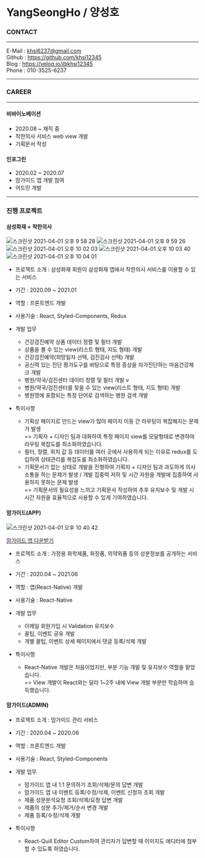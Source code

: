 # YangSeongHo / 양성호
### CONTACT
- - -  
E-Mail : khsi6237@gmail.com  
Github : https://github.com/khsi12345  
Blog : https://velog.io/@khsi12345  
Phone : 010-3525-6237  
- - -  

### CAREER  
- - -
#### 비바이노베이션  

 - 2020.08 ~ 재직 중
 - 착한의사 서비스 web view 개발
 - 기획문서 작성

#### 인포그린

 - 2020.02 ~ 2020.07
 - 맘가이드 앱 개발 참여
 - 어드민 개발 
- - -

### 진행 프로젝트

#### 삼성화재 + 착한의사

![스크린샷 2021-04-01 오후 9 58 28](https://user-images.githubusercontent.com/39074374/113297314-6ca16b80-9335-11eb-99bb-2f3803ef98c9.png)
![스크린샷 2021-04-01 오후 9 59 26](https://user-images.githubusercontent.com/39074374/113297431-8fcc1b00-9335-11eb-9a92-a43d8c4e11d7.png)
![스크린샷 2021-04-01 오후 10 02 03](https://user-images.githubusercontent.com/39074374/113297712-ecc7d100-9335-11eb-992d-0814a16a1bad.png)
![스크린샷 2021-04-01 오후 10 03 40](https://user-images.githubusercontent.com/39074374/113297905-31ec0300-9336-11eb-87f9-b4bc05714e38.png)
![스크린샷 2021-04-01 오후 10 04 01](https://user-images.githubusercontent.com/39074374/113297911-331d3000-9336-11eb-956f-104d5fb3356c.png)


 - 프로젝트 소개 : 삼성화재 회원이 삼성화재 앱애서 착한의사 서비스를 이용할 수 있는 서비스  
 - 기간 : 2020.09 ~ 2021.01  
 - 역할 : 프론트엔드 개발  
 - 사용기술 : React, Styled-Components, Redux  
 - 개발 업무    
   - 건강검진예약 상품 데이터 정렬 및 필터 개발  
   - 상품을 볼 수 있는 view(리스트 형태, 지도 형태) 개발  
   - 건강검진예약(희망일자 선택, 검진검사 선택) 개발   
   - 공신력 있는 진단 평가도구를 바탕으로 특정 증상을 자가진단하는 마음건강체크 개발  
   - 병원/약국/검진센터 데이터 정렬 및 필터 개발  v
   - 병원/약국/검진센터를 찾을 수 있는 view(리스트 형태, 지도 형태) 개발  
   - 병원명에 포함되는 특정 단어로 검색하는 병원 검색 개발  
 
 - 특이사항 
   - 기획상 페이지로 만드는 view가 많아 페이지 이동 간 라우팅이 복잡해지는 문제가 발생  
     => 기획자 + 디자인 팀과 대화하여 특정 페이지 view를 모달형태로 변경하여 라우팅 복잡도를 최소화하였습니다.  
   - 필터, 정렬, 위치 값 등 데이터를 여러 곳에서 사용하게 되는 이유로 redux를 도입하여 상태관리를 복잡도를 최소화하였습니다. 
   - 기획문서가 없는 상태로 개발을 진행하여 기획자 + 디자인 팀과 과도하게 의사소통을 하는 문제가 발생 / 개발 집중력 저하 및 시간 자원을 개발에 집중하여 사용하지 못하는 문제 발생  
     => 기획문서의 필요성을 느끼고 기획문서 작성하여 추후 유지보수 및 개발 시 시간 자원을 효율적으로 사용할 수 있게 기여하였습니다.  
     
     
#### 맘가이드(APP)
![스크린샷 2021-04-01 오후 10 40 42](https://user-images.githubusercontent.com/39074374/113302729-51d1f580-933b-11eb-8a91-50414fe0bf04.png)  
 
 [맘가이드 앱 다운받기](https://apps.apple.com/kr/app/%EB%A7%98%EA%B0%80%EC%9D%B4%EB%93%9C-%ED%99%94%EC%9E%A5%ED%92%88-%EC%84%B8%EC%A0%9C-%EB%93%B1%EA%B8%89-check/id1466352877)
 - 프로젝트 소개 : 가정용 화학제품, 화장품, 의약외품 등의 성분정보를 공개하는 서비스  
 - 기간 : 2020.04 ~ 2021.06  
 - 역할 : 앱(React-Native) 개발  
 - 사용기술 : React-Native  
 - 개발 업무    
   - 이메일 회원가입 시 Validation 유지보수  
   - 꿀팁, 이벤트 공유 개발  
   - 개별 꿀팁, 이벤트 상세 페이지에서 댓글 등록/삭제 개발   

 - 특이사항
   - React-Native 개발은 처음이었지만, 부분 기능 개발 및 유지보수 역할을 맡았습니다.  
     => View 개발이 React와는 달라 1~2주 내에 View 개발 부분만 학습하며 습득했습니다.


#### 맘가이드(ADMIN)

 - 프로젝트 소개 : 맘가이드 관리 서비스
 - 기간 : 2020.04 ~ 2020.06
 - 역할 : 프론트엔드 개발
 - 사용기술 : React, Styled-Components
 - 개발 업무
   - 맘가이드 앱 내 1:1 문의하기 조회/삭제/문의 답변 개발
   - 맘가이드 앱 내 이벤트 등록/수정/삭제, 이벤트 신청자 조회 개발
   - 제품 성분분석요청 조회/삭제/요청 답변 개발
   - 제품의 성분 추가/제거/순서 변경 개발
   - 제품 등록/수정/삭제 개발
 
 - 특이사항
   - React-Quill Editor Custom하여 관리자가 답변할 때 이미지도 에디터에 첨부할 수 있도록 하였습니다.
